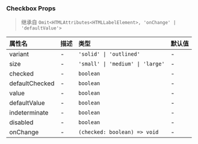### Checkbox Props

> 继承自 `Omit<HTMLAttributes<HTMLLabelElement>, 'onChange' | 'defaultValue'>`

| 属性名 | 描述 | 类型 | 默认值 |
| :-- | :-- | :-- | :-- |
| variant | - | `'solid' \| 'outlined'` | - |
| size | - | `'small' \| 'medium' \| 'large'` | - |
| checked | - | `boolean` | - |
| defaultChecked | - | `boolean` | - |
| value | - | `boolean` | - |
| defaultValue | - | `boolean` | - |
| indeterminate | - | `boolean` | - |
| disabled | - | `boolean` | - |
| onChange | - | `(checked: boolean) => void` | - |
